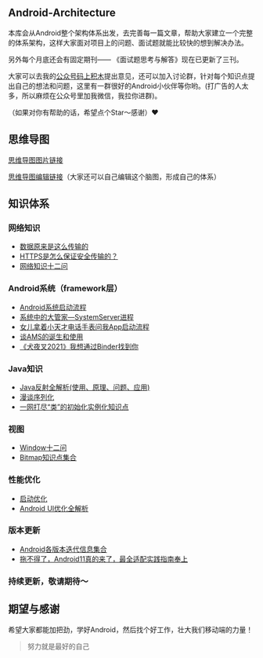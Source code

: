 ## Android-Architecture

本库会从Android整个架构体系出发，去完善每一篇文章，帮助大家建立一个完整的体系架构，这样大家面对项目上的问题、面试题就能比较快的想到解决办法。

另外每个月底还会有固定期刊—— 《面试题思考与解答》现在已更新了三刊。

大家可以去我的[公众号码上积木](https://p6-juejin.byteimg.com/tos-cn-i-k3u1fbpfcp/2164773ecbac43b3abf363360e4f365a~tplv-k3u1fbpfcp-watermark.image)提出意见，还可以加入讨论群，针对每个知识点提出自己的想法和问题，这里有一群很好的Android小伙伴等你哟。(打广告的人太多，所以麻烦在公众号里加我微信，我拉你进群)。

（如果对你有帮助的话，希望点个Star～感谢）❤️

## 思维导图

[思维导图图片链接](http://jimulz.gitee.io/blog-img/github/Architecture.png)

[思维导图编辑链接](https://www.processon.com/view/link/60013a167d9c080e58d6123f)（大家还可以自己编辑这个脑图，形成自己的体系）



## 知识体系

### 网络知识

* [数据原来是这么传输的](https://mp.weixin.qq.com/s/PFhA3WdS-2aSdbWqGyTETQ)
* [HTTPS是怎么保证安全传输的？](https://mp.weixin.qq.com/s/xFMDKy6ORqkF3R2AfcVpcQ)
* [网络知识十二问](https://mp.weixin.qq.com/s/G2BfY4i9t7Xet36pgGaYhw)

### Android系统（framework层）

* [Android系统启动流程](https://mp.weixin.qq.com/s/ULDRlF2Jl_vCrqN_900sWg)
* [系统中的大管家—SystemServer进程](https://mp.weixin.qq.com/s/kaEVvYN-5996IP2QLuPHvQ)
* [女儿拿着小天才电话手表问我App启动流程](https://mp.weixin.qq.com/s/Q3t6VZacP7xXc5NEwJ2UtQ)
* [谈AMS的诞生和使用](https://mp.weixin.qq.com/s/3FXO0v0Ei9wdlRgB43tsng)
* [《犬夜叉2021》我想通过Binder找到你](https://mp.weixin.qq.com/s/G39JNcP5Ye9AbXRv6tQ8pg)

### Java知识

* [Java反射全解析(使用、原理、问题、应用)](https://www.cnblogs.com/jimuzz/p/14297042.html)
* [漫谈序列化](https://mp.weixin.qq.com/s/oMTavByQfV78F9FNsotQrw)
* [一网打尽“类”的初始化实例化知识点](https://mp.weixin.qq.com/s/ozsOXBpKpF1GTrX-NPAuFg)

### 视图

* [Window十二问](https://mp.weixin.qq.com/s/Zzm7CR1cP_vIdcSCZmvk0A)
* [Bitmap知识点集合](https://mp.weixin.qq.com/s/qOMFJYoULG6A_azZbb3Drg)

### 性能优化

* [启动优化](https://mp.weixin.qq.com/s/K7n0qsiMJcUZnH_-vLseRg)
* [Android UI优化全解析](https://mp.weixin.qq.com/s/ge1CV1VJ2llwuED_OuEwcw)

### 版本更新

* [Android各版本迭代信息集合](https://mp.weixin.qq.com/s/kQmH2GnwW8FK-yNmWcheTA)
* [拖不得了，Android11真的来了，最全适配实践指南奉上](https://mp.weixin.qq.com/s/ihn0uijiNBGRoJX_gpvTrA)

### 持续更新，敬请期待～


## 期望与感谢

希望大家都能加把劲，学好Android，然后找个好工作，壮大我们移动端的力量！

>努力就是最好的自己

